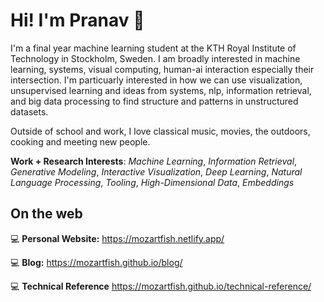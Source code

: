 # Hi! I'm Pranav 👋

I'm a final year machine learning student at the KTH Royal Institute of Technology in Stockholm, Sweden. I am broadly interested in machine learning, systems, visual computing, human-ai interaction especially their intersection. I'm particuarly interested in how we can use visualization, unsupervised learning and ideas from systems, nlp, information retrieval, and big data processing to find structure and patterns in unstructured datasets. 

Outside of school and work, I love classical music, movies, the outdoors, cooking and meeting new people. 

**Work + Research Interests**: *Machine Learning*, *Information Retrieval*, *Generative Modeling*,  *Interactive Visualization*, *Deep Learning*, *Natural Language Processing*, *Tooling*, *High-Dimensional Data*, *Embeddings*

## On the web 
💻 **Personal Website:** https://mozartfish.netlify.app/ 

💻 **Blog:** https://mozartfish.github.io/blog/ 

💻 **Technical Reference** https://mozartfish.github.io/technical-reference/

<!---
mozartfish/mozartfish is a ✨ special ✨ repository because its `README.md` (this file) appears on your GitHub profile.
You can click the Preview link to take a look at your changes.
--->
